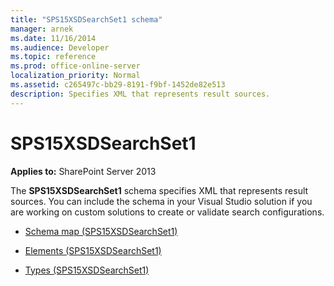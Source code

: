 ```yaml
---
title: "SPS15XSDSearchSet1 schema"
manager: arnek
ms.date: 11/16/2014
ms.audience: Developer
ms.topic: reference
ms.prod: office-online-server
localization_priority: Normal
ms.assetid: c265497c-bb29-8191-f9bf-1452de82e513
description: Specifies XML that represents result sources.
---
```


# SPS15XSDSearchSet1
  
**Applies to:** SharePoint Server 2013
  
The **SPS15XSDSearchSet1** schema specifies XML that represents result sources. You can include the schema in your Visual Studio solution if you are working on custom solutions to create or validate search configurations. 

- [Schema map (SPS15XSDSearchSet1)](schema-map-sps15xsdsearchset1.md)
    
- [Elements (SPS15XSDSearchSet1)](elements-sps15xsdsearchset1.md)
    
- [Types (SPS15XSDSearchSet1)](types-sps15xsdsearchset1.md)
    

